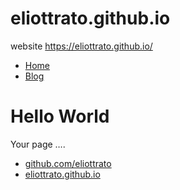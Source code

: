 # eliottrato.github.io
website https://eliottrato.github.io/

<!DOCTYPE html>
<html>
<head>
<title>Web Programming</title>
</head>
<body>
<nav>
 <ul>
 <li><a href="/">Home</a></li>
 <li><a href="/blog">Blog</a></li>
 </ul>
</nav>
<div class="container">
 <div class="blurb">
 <h1>Hello World</h1>
 <p>Your page ….</p>
<footer>
 <ul>
 <li><a href="https://github.com/eliottrato">github.com/eliottrato</a></li>
 <li><a href="https://eliottrato.github.io"> eliottrato.github.io </a></li>
</ul>
</footer>
</body>
</html>

